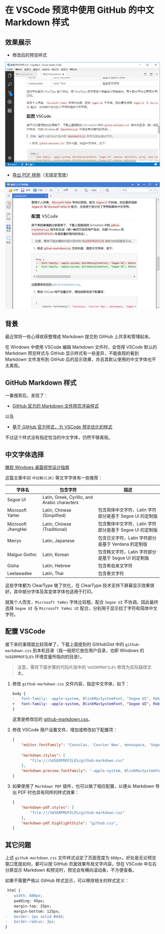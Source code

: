 # 在 VSCode 预览中使用 GitHub 的中文 Markdown 样式

## 效果展示

+ 修改后的预览样式

![GitHub 样式](./after.png)

+ [导出 PDF 样例](./sample.pdf)（无固定宽度）

![导出 PDF（无固定宽度）](./pdf.png)

## 背景

最近常将一些心得收获整理成 Markdown 提交到 GitHub 上共享和管理起来。

在 Windows 中使用 VSCode 编辑 Markdown 文件时，会觉得 VSCode 默认的 Markdown 预览样式与 GitHub 显示样式有一些差异，不能直观的看到 Markdown 文件发布到 GitHub 后的显示效果，并且其默认使用的中文字体也不太美观。

## GitHub Markdown 样式

一番搜索后，发现了：

+ [GitHub 官方的 Markdown 文件网页渲染样式](https://github.com/sindresorhus/github-markdown-css)

以及

+ [基于 GitHub 官方样式，为 VSCode 预览优化的样式](https://gist.github.com/BigstickCarpet/5d31c053d0b1d52389eb2723f7550907)

不过这个样式没有指定恰当的中文字体，仍然不够美观。

## 中文字体选择

[微软 Windows 桌面视觉设计指南](https://msdn.microsoft.com/en-us/library/windows/desktop/dn742483(v=vs.85).aspx)

这篇文章中对 `中日韩(CJK)` 等文字字体有一些推荐：

| 字体名             | 包含字符                                      | 描述                                                     |
| ------------------ | --------------------------------------------- | -------------------------------------------------------- |
| Segoe UI           | Latin, Greek, Cyrillic, and Arabic characters |                                                          |
| Microsoft YaHei    | Latin, Chinese (Simplified)                   | 包含简体中文字符，Latin 字符部分是基于 Segoe UI 的定制版 |
| Microsoft JhengHei | Latin, Chinese (Traditional)                  | 包含繁体中文字符，Latin 字符部分是基于 Segoe UI 的定制版 |
| Meiryo             | Latin, Japanese                               | 包含日文字符，Latin 字符部分是基于 Verdana 的定制版      |
| Malgun Gothic      | Latin, Korean                                 | 包含韩文字符，Latin 字符部分是基于 Segoe UI 的定制版     |
| Gisha              | Latin, Hebrew                                 | 包含希伯来文字符                                         |
| Leelawadee         | Latin, Thai                                   | 包含泰文字符                                             |

这些字体都为 ClearType 做了优化，在 ClearType 技术支持下屏幕显示效果很好。其中部分字体及其变体字体也适用于打印。

就我个人而言，`Microsoft YaHei` 字体比较粗，配合 `Segoe UI` 不协调。因此最终选择 `Segoe UI` 与 `Microsoft YaHei UI` 配合，分别用于显示拉丁字符和简体中文字符。

## 配置 VSCode

接下来的事情就比较简单了，下载上面提到的 GitHubGist 中的 `github-markdown.css` 到本机目录（我一般把它放在用户目录，也即 Windows 的 `%USERPROFILE%` 环境变量所指向的目录）。

> 注意，需将下面步骤的代码片段中的 `%USERPROFILE%` 修改为实际路径文本。

1. 修改 `github-markdown.css` 文件内容，指定中文字体，如下：

    ```diff
    body {
    -   font-family: -apple-system, BlinkMacSystemFont, "Segoe UI", Roboto, Helvetica, Arial, sans-serif, "Apple Color Emoji", "Segoe UI Emoji", "Segoe UI Symbol";
    +   font-family: -apple-system, BlinkMacSystemFont, "Segoe UI", Roboto, Helvetica, Arial, sans-serif, "Apple Color Emoji", "Segoe UI Emoji", "Segoe UI Symbol", "Microsoft YaHei UI";
    }
    ```

    这里是修改后的 [github-markdown.css](./github-markdown.css)。

1. 修改 VSCode 用户设置文件，增加或修改如下配置项：

    ```json
    {
        "editor.fontFamily": "Consolas, 'Courier New', monospace, 'Segoe UI', 'Microsoft YaHei UI'",

        "markdown.styles": [
            "file:///%USERPROFILE%/github-markdown.css"
        ],
        "markdown.preview.fontFamily": "-apple-system, BlinkMacSystemFont, 'Segoe WPC', 'Segoe UI', 'HelveticaNeue-Light', 'Ubuntu', 'Droid Sans', sans-serif, 'Microsoft YaHei UI'",
    }
    ```

1. 如果使用了 `Markdown PDF` 插件，也可以做了相应配置，以便从 Markdown 导出 PDF 时也具有同样的样式效果：

    ```json
    {
        "markdown-pdf.styles": [
            "file:///%USERPROFILE%/github-markdown.css"
        ],
        "markdown-pdf.highlightStyle": "github.css",
    }
    ```

## 其它问题

上述 `github-markdown.css` 文件样式设定了页面宽度为 `880px`，好处是无论预览窗口宽度如何，都可以按 GitHub 页面效果布局文字内容，但在 VSCode 中左右分屏显示 Markdown 和预览时，预览会有横向滚动条，不方便查看。

如果不需要严格以 GitHub 样式显示，可以移除相关的样式定义：

```diff
 html {
-   width: 880px;
    padding: 45px;
    margin-top: 25px;
    margin-bottom: 125px;
-   border: 1px solid #ddd;
-   border-radius: 3px;
}
```
